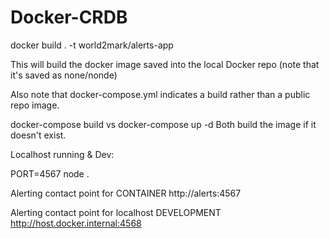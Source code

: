 # Docker-CRDB
 

docker build . -t world2mark/alerts-app

This will build the docker image saved into the local Docker repo
(note that it's saved as none/nonde)

Also note that docker-compose.yml indicates a build rather than a public repo image.

docker-compose build
vs
docker-compose up -d
Both build the image if it doesn't exist.


Localhost running & Dev:

PORT=4567 node .



Alerting contact point for CONTAINER
http://alerts:4567

Alerting contact point for localhost DEVELOPMENT
http://host.docker.internal:4568